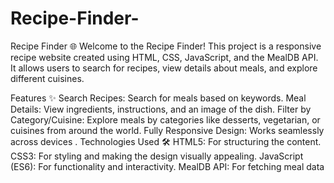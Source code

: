 # Recipe-Finder-
Recipe Finder 🌐
Welcome to the Recipe Finder! This project is a responsive recipe website created using HTML, CSS, JavaScript, and the MealDB API. It allows users to search for recipes, view details about meals, and explore different cuisines.

Features ✨
Search Recipes: Search for meals based on keywords.
Meal Details: View ingredients, instructions, and an image of the dish.
Filter by Category/Cuisine: Explore meals by categories like desserts, vegetarian, or cuisines from around the world.
Fully Responsive Design: Works seamlessly across devices .
Technologies Used 🛠️
HTML5: For structuring the content.
CSS3: For styling and making the design visually appealing.
JavaScript (ES6): For functionality and interactivity.
MealDB API: For fetching meal data
